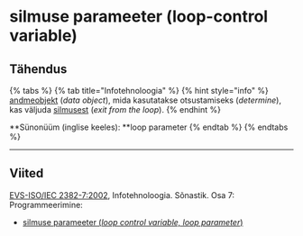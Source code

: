 # silmuse parameeter (loop-control variable)

## Tähendus

{% tabs %}
{% tab title="Infotehnoloogia" %}
{% hint style="info" %}
[andmeobjekt](andmeobjekt-data-object.md) (_data object_), mida kasutatakse otsustamiseks (_determine_), kas väljuda [silmusest](silmus-loop.md) (_exit from the loop_).
{% endhint %}

**Sünonüüm (inglise keeles): **loop parameter
{% endtab %}
{% endtabs %}

****

## Viited

[EVS-ISO/IEC 2382-7:2002](https://www.evs.ee/et/evs-iso-iec-2382-7-2002), Infotehnoloogia. Sõnastik. Osa 7: Programmeerimine:

* [silmuse parameeter (_loop control variable, loop parameter_)](http://www.eki.ee/dict/its/index.cgi?Q=D0BF00B9-6C03-1014-88DC-FC5F0DBED45A\&F=GUID\&C01=1\&C02=0\&C10=1)
